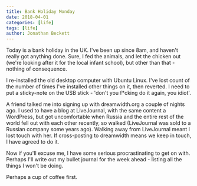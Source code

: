 ```yaml
---
title: Bank Holiday Monday
date: 2018-04-01
categories: [life]
tags: [life]
author: Jonathan Beckett
---
```


Today is a bank holiday in the UK. I've been up since 8am, and haven't really got anything done. Sure, I fed the animals, and let the chicken out (we're looking after it for the local infant school), but other than that - nothing of consequence.

I re-installed the old desktop computer with Ubuntu Linux. I've lost count of the number of times I've installed other things on it, then reverted. I need to put a sticky-note on the USB stick - 'don't you f*cking do it again, you idiot'.

A friend talked me into signing up with dreamwidth.org a couple of nights ago. I used to have a blog at LiveJournal, with the same content a WordPress, but got uncomfortable when Russia and the entire rest of the world fell out with each other recently, so walked (LiveJournal was sold to a Russian company some years ago). Walking away from LiveJournal meant I lost touch with her. If cross-posting to dreamwidth means we keep in touch, I have agreed to do it.

Now if you'll excuse me, I have some serious procrastinating to get on with. Perhaps I'll write out my bullet journal for the week ahead - listing all the things I won't be doing.

Perhaps a cup of coffee first.